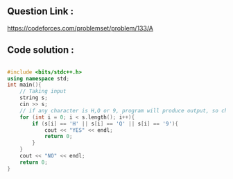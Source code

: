 ## Question Link :

https://codeforces.com/problemset/problem/133/A

## Code solution :

```cpp

#include <bits/stdc++.h>
using namespace std;
int main(){
    // Taking input
    string s;
    cin >> s;
    // if any character is H,Q or 9, program will produce output, so checking it for characters and printing msg
    for (int i = 0; i < s.length(); i++){
        if (s[i] == 'H' || s[i] == 'Q' || s[i] == '9'){
            cout << "YES" << endl;
            return 0;
        }
    }
    cout << "NO" << endl;
    return 0;
}

```

